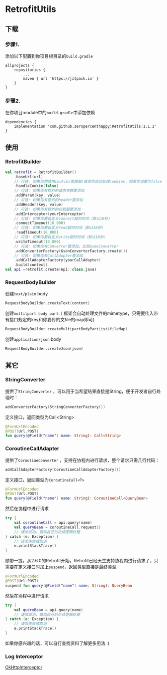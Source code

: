 # RetrofitUtils

## 下载

### 步骤1. 

添加以下配置到你项目根目录的`build.gradle`

```
allprojects {
    repositories {
        ...
        maven { url 'https://jitpack.io' }
    }
}
```

### 步骤2. 

在你项目module中的`build.gradle`中添加依赖

```
dependencies {
    implementation 'com.github.zeropercenthappy:RetrofitUtils:1.1.1'
}
```

## 使用

### RetrofitBuilder

```kotlin
val retrofit = RetrofitBuilder()
    .baseUrl(url)
    // 可选: 如果你想禁用cookies管理器(框架将自动处理cookies，如果你设置为false，记得自己处理)
    .handleCookie(false)
    // 可选: 如果你有额外的请求参数要添加
    .addParam(key, value)
    // 可选: 如果你有额外的header要添加
    .addHeader(key, value)
    // 可选: 如果你有额外的拦截器要添加
    .addInterceptor(yourInterceptor)
    // 可选: 如果你要自定义connect超时时间（默认10秒）
    .connectTimeout(10_000)
    // 可选: 如果你要自定义read超时时间（默认10秒）
    .readTimeout(10_000)
    // 可选: 如果你要自定义write超时时间（默认10秒）
    .writeTimeout(10_000)
    // 可选: 如果你有Converter要添加，比如GsonConverter
    .addConverterFactory(GsonConverterFactory.create())
    // 可选: 如果你有CallAdapter要添加
    .addCallAdapterFactory(yourCallAdapter)
    .build(context)
val api =retrofit.create(Api::class.java)
```

### RequestBodyBuilder

创建`text/plain` body

```kotlin
RequestBodyBuilder.createText(content)
```

创建`multilpart body part`: ( 框架会自动处理文件的mimetype，只需要传入带有接口规定的key和你要传的文file的map即可)

```kotlin
RequestBodyBuilder.createMultipartBodyPartList(fileMap)
```

创建`application/json` body

```
RequestBodyBuilder.createJson(json)
```

## 其它

### StringConverter

提供了`StringConverter` ，可以用于当希望结果直接是String，便于开发者自行处理时：

```kotlin
addConverterFactory(StringConverterFactory())
```

定义接口，返回类型为Call\<String\>

```kotlin
@FormUrlEncoded
@POST(Url.POST)
fun query(@Field("name") name: String): Call<String>
```

### CoroutineCallAdapter

提供了`CoroutineConverter` ，支持在协程内进行请求，整个请求只需几行代码：

```kotlin
addCallAdapterFactory(CoroutineCallAdapterFactory())
```

定义接口，返回类型为`CoroutineCall<T>` 

```kotlin
@FormUrlEncoded
@POST(Url.POST)
fun query(@Field("name") name: String): CoroutineCall<QueryBean>
```

然后在协程中进行请求

```kotlin
try {
    val coroutineCall = api.query(name)
    val queryBean = coroutineCall.request()
    // 请求成功，做你自己的后续逻辑处理
} catch (e: Exception) {
    // 请求失败或取消
    e.printStackTrace()
}
```

顺带一提，从2.6.0的Retrofit开始，Retrofit已经天生支持协程内进行请求了，只需要在定义接口时加上`suspend`，返回类型直接是最终类型

```kotlin
@FormUrlEncoded
@POST(Url.POST)
suspend fun query(@Field("name") name: String): QueryBean
```

然后在协程中进行请求

```kotlin
try {
    val queryBean = api.query(name)
    // 请求成功，做你自己的后续逻辑处理
} catch (e: Exception) {
    // 请求失败或取消
    e.printStackTrace()
}
```

如果你感兴趣的话，可以自行查找资料了解更多用法 :)

### Log Interceptor

[OkHttpInterceptor](https://github.com/zeropercenthappy/OkHttpLogInterceptor)